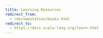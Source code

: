 ```yaml
---
title: Learning Resources
redirect_from:
  - /documentation/books.html
redirect_to:
  - https://docs.scala-lang.org/learn.html
---
```

